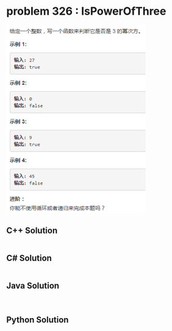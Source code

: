 
# problem 326 : IsPowerOfThree

<img src="https://github.com/Peefy/PeefyLeetCode/blob/master/doc/301-400/326.IsPowerOfThree/problem.png"/>

## C++ Solution

```c++


```

## C# Solution

```csharp


```

## Java Solution

```java



```

## Python Solution

```python



```




